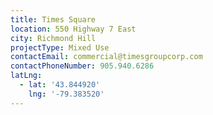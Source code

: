 ```yaml
---
title: Times Square
location: 550 Highway 7 East
city: Richmond Hill
projectType: Mixed Use
contactEmail: commercial@timesgroupcorp.com
contactPhoneNumber: 905.940.6286
latLng:
  - lat: '43.844920'
    lng: '-79.383520'
---
```


